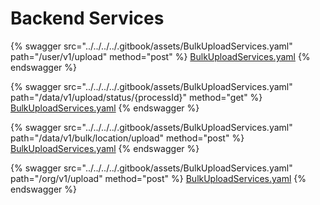 # Backend Services

{% swagger src="../../../../.gitbook/assets/BulkUploadServices.yaml" path="/user/v1/upload" method="post" %}
[BulkUploadServices.yaml](../../../../.gitbook/assets/BulkUploadServices.yaml)
{% endswagger %}

{% swagger src="../../../../.gitbook/assets/BulkUploadServices.yaml" path="/data/v1/upload/status/{processId}" method="get" %}
[BulkUploadServices.yaml](../../../../.gitbook/assets/BulkUploadServices.yaml)
{% endswagger %}

{% swagger src="../../../../.gitbook/assets/BulkUploadServices.yaml" path="/data/v1/bulk/location/upload" method="post" %}
[BulkUploadServices.yaml](../../../../.gitbook/assets/BulkUploadServices.yaml)
{% endswagger %}

{% swagger src="../../../../.gitbook/assets/BulkUploadServices.yaml" path="/org/v1/upload" method="post" %}
[BulkUploadServices.yaml](../../../../.gitbook/assets/BulkUploadServices.yaml)
{% endswagger %}
